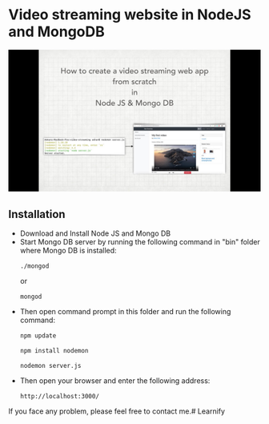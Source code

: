 # Video streaming website in NodeJS and MongoDB

![Video streaming website in NodeJS and MongoDB](https://raw.githubusercontent.com/adnanafzal565/video-streaming-website-nodejs-mongodb/main/screenshot.jpg)

## Installation

- Download and Install Node JS and Mongo DB
- Start Mongo DB server by running the following command in "bin" folder where Mongo DB is installed:
	```
    ./mongod
    ```
    or
    ```
    mongod
    ```
- Then open command prompt in this folder and run the following command:
    ```
    npm update
    ```
    ```
    npm install nodemon
    ```
    ```
    nodemon server.js
    ```
- Then open your browser and enter the following address:
    ```
    http://localhost:3000/
    ```

If you face any problem, please feel free to contact me.#   L e a r n i f y 
 
 